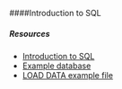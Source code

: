 ####Introduction to SQL

##### Resources
* [Introduction to SQL](sql.pdf)
* [Example database](companydb.sql)
* [LOAD DATA example file](empdata.txt)
